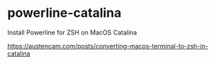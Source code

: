 # powerline-catalina
Install Powerline for ZSH on MacOS Catalina


https://austencam.com/posts/converting-macos-terminal-to-zsh-in-catalina


